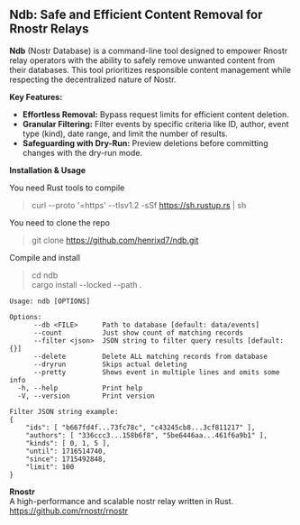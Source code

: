 ## Ndb: Safe and Efficient Content Removal for Rnostr Relays

**Ndb** (Nostr Database) is a command-line tool designed to empower Rnostr relay operators with the ability to safely remove unwanted content from their databases. This tool prioritizes responsible content management while respecting the decentralized nature of Nostr.

**Key Features:**

* **Effortless Removal:** Bypass request limits for efficient content deletion.
* **Granular Filtering:** Filter events by specific criteria like ID, author, event type (kind), date range, and limit the number of results.
* **Safeguarding with Dry-Run:** Preview deletions before committing changes with the dry-run mode.

**Installation & Usage**

You need Rust tools to compile
> curl --proto '=https' --tlsv1.2 -sSf https://sh.rustup.rs | sh

You need to clone the repo
> git clone https://github.com/henrixd7/ndb.git

Compile and install
> cd ndb  
> cargo install --locked --path .  


```
Usage: ndb [OPTIONS]

Options:
      --db <FILE>      Path to database [default: data/events]
      --count          Just show count of matching records
      --filter <json>  JSON string to filter query results [default: {}]
      --delete         Delete ALL matching records from database
      --dryrun         Skips actual deleting
      --pretty         Shows event in multiple lines and omits some info
  -h, --help           Print help
  -V, --version        Print version
```

```
Filter JSON string example:
{
    "ids": [ "b667fd4f...73fc78c", "c43245cb8...3cf811217" ],
    "authors": [ "336ccc3...158b6f8", "5be6446aa...461f6a9b1" ],
    "kinds": [ 0, 1, 5 ],
    "until": 1716514740,
    "since": 1715492848,
    "limit": 100
}
```

**Rnostr**\
A high-performance and scalable nostr relay written in Rust.  
https://github.com/rnostr/rnostr
